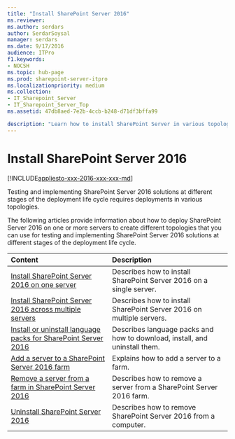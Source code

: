 ```yaml
---
title: "Install SharePoint Server 2016"
ms.reviewer: 
ms.author: serdars
author: SerdarSoysal
manager: serdars
ms.date: 9/17/2016
audience: ITPro
f1.keywords:
- NOCSH
ms.topic: hub-page
ms.prod: sharepoint-server-itpro
ms.localizationpriority: medium
ms.collection:
- IT_Sharepoint_Server
- IT_Sharepoint_Server_Top
ms.assetid: 47db8aed-7e2b-4ccb-b248-d71df3bffa99

description: "Learn how to install SharePoint Server in various topologies."
---
```


# Install SharePoint Server 2016

[!INCLUDE[appliesto-xxx-2016-xxx-xxx-md](../includes/appliesto-xxx-2016-xxx-xxx-md.md)] 
  
Testing and implementing SharePoint Server 2016 solutions at different stages of the deployment life cycle requires deployments in various topologies.
  
The following articles provide information about how to deploy SharePoint Server 2016  on one or more servers to create different topologies that you can use for testing and implementing SharePoint Server 2016 solutions at different stages of the deployment life cycle.
  
|**Content**|**Description**|
|:-----|:-----|
|[Install SharePoint Server 2016 on one server](install-sharepoint-server-2016-on-one-server.md) <br/> |Describes how to install SharePoint Server 2016 on a single server.  <br/> |
|[Install SharePoint Server 2016 across multiple servers](install-sharepoint-server-2016-across-multiple-servers.md) <br/> |Describes how to install SharePoint Server 2016 on multiple servers.  <br/> |
|[Install or uninstall language packs for SharePoint Server 2016](install-or-uninstall-language-packs-0.md) <br/> |Describes language packs and how to download, install, and uninstall them.  <br/> |
|[Add a server to a SharePoint Server 2016 farm](add-a-server-to-a-sharepoint-server-2016-farm.md) <br/> |Explains how to add a server to a farm.  <br/> |
|[Remove a server from a farm in SharePoint Server 2016](../administration/remove-a-server-from-a-farm-in-sharepoint-server-2016.md) <br/> |Describes how to remove a server from a SharePoint Server 2016 farm.  <br/> |
|[Uninstall SharePoint Server 2016](../administration/uninstall-sharepoint-server-2016.md) <br/> |Describes how to remove SharePoint Server 2016 from a computer.  <br/> |
   

